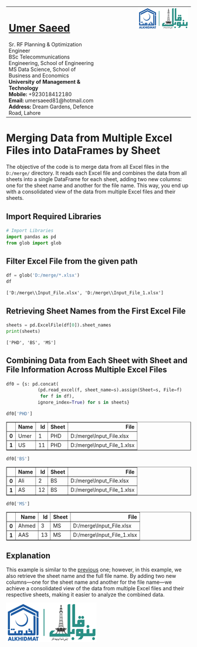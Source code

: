 <table style="border-collapse: collapse;">
  <tr>
    <td style="vertical-align: top;">
      <h1><a href="https://www.linkedin.com/in/engumersaeed/">Umer Saeed</a></h1>
      Sr. RF Planning & Optimization Engineer<br>
      BSc Telecommunications Engineering, School of Engineering<br>
      MS Data Science, School of Business and Economics<br>
      <strong>University of Management & Technology</strong><br>
      <strong>Mobile:</strong> +923018412180<br>
      <strong>Email:</strong> umersaeed81@hotmail.com<br>
      <strong>Address:</strong> Dream Gardens, Defence Road, Lahore<br>
    </td>
    <td style="vertical-align: top; padding-left: 100px;">
      <img src="https://github.com/Umersaeed81/File_Management_Operations/blob/main/log/banoqabil.png?raw=true" alt="Bano Qabil Logo" width="500"/>
    </td>
  </tr>
</table>

# Merging Data from Multiple Excel Files into DataFrames by Sheet

The objective of the code is to merge data from all Excel files in the `D:/merge/` directory. It reads each Excel file and combines the data from all sheets into a single DataFrame for each sheet, adding two new columns: one for the sheet name and another for the file name. This way, you end up with a consolidated view of the data from multiple Excel files and their sheets.

## Import Required Libraries


```python
# Import Libraries
import pandas as pd
from glob import glob
```

## Filter Excel File from the given path


```python
df = glob('D:/merge/*.xlsx')
df
```




    ['D:/merge\\Input_File.xlsx', 'D:/merge\\Input_File_1.xlsx']



## Retrieving Sheet Names from the First Excel File


```python
sheets = pd.ExcelFile(df[0]).sheet_names
print(sheets)
```

    ['PHD', 'BS', 'MS']
    

## Combining Data from Each Sheet with Sheet and File Information Across Multiple Excel Files


```python
df0 = {s: pd.concat(
            (pd.read_excel(f, sheet_name=s).assign(Sheet=s, File=f) 
             for f in df), 
            ignore_index=True) for s in sheets}
```


```python
df0['PHD']
```





<table border="1" class="dataframe">
  <thead>
    <tr style="text-align: right;">
      <th></th>
      <th>Name</th>
      <th>Id</th>
      <th>Sheet</th>
      <th>File</th>
    </tr>
  </thead>
  <tbody>
    <tr>
      <th>0</th>
      <td>Umer</td>
      <td>1</td>
      <td>PHD</td>
      <td>D:/merge\Input_File.xlsx</td>
    </tr>
    <tr>
      <th>1</th>
      <td>US</td>
      <td>11</td>
      <td>PHD</td>
      <td>D:/merge\Input_File_1.xlsx</td>
    </tr>
  </tbody>
</table>
</div>




```python
df0['BS']
```





<table border="1" class="dataframe">
  <thead>
    <tr style="text-align: right;">
      <th></th>
      <th>Name</th>
      <th>Id</th>
      <th>Sheet</th>
      <th>File</th>
    </tr>
  </thead>
  <tbody>
    <tr>
      <th>0</th>
      <td>Ali</td>
      <td>2</td>
      <td>BS</td>
      <td>D:/merge\Input_File.xlsx</td>
    </tr>
    <tr>
      <th>1</th>
      <td>AS</td>
      <td>12</td>
      <td>BS</td>
      <td>D:/merge\Input_File_1.xlsx</td>
    </tr>
  </tbody>
</table>
</div>




```python
df0['MS']
```





<table border="1" class="dataframe">
  <thead>
    <tr style="text-align: right;">
      <th></th>
      <th>Name</th>
      <th>Id</th>
      <th>Sheet</th>
      <th>File</th>
    </tr>
  </thead>
  <tbody>
    <tr>
      <th>0</th>
      <td>Ahmed</td>
      <td>3</td>
      <td>MS</td>
      <td>D:/merge\Input_File.xlsx</td>
    </tr>
    <tr>
      <th>1</th>
      <td>AAS</td>
      <td>13</td>
      <td>MS</td>
      <td>D:/merge\Input_File_1.xlsx</td>
    </tr>
  </tbody>
</table>
</div>


## Explanation
This example is similar to the [previous](https://github.com/Umersaeed81/Pands-/blob/main/Combining_Data_from_Single_or_Multiple_Excel_Files_into_One_DataFrame/Example_4.md) one; however, in this example, we also retrieve the sheet name and the full file name. By adding two new columns—one for the sheet name and another for the file name—we achieve a consolidated view of the data from multiple Excel files and their respective sheets, making it easier to analyze the combined data.


![](https://github.com/Umersaeed81/File_Management_Operations/blob/main/log/banoqabil.png?raw=true)


